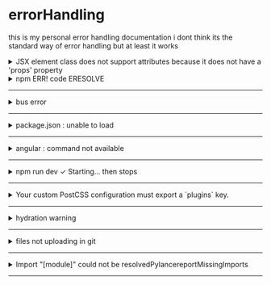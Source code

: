 # errorHandling

this is my personal error handling documentation i dont think its the standard way of error handling but at least it works 

<details>
 <summary>
  JSX element class does not support attributes because it does not have a 'props' property
 </summary>
 solution :  // Correct import for a default export
    import MyComponent from './MyComponent';

    // Correct import for a named export
    import { MyComponent } from './MyComponent'; // Correct import for a default export
    import MyComponent from './MyComponent';

    // Correct import for a named export
    import { MyComponent } from './MyComponent';
</details>


<details> 
 <summary> npm ERR! code ERESOLVE </summary>
 error   :

 - npm ERR! code ERESOLVE
- npm ERR! ERESOLVE unable to resolve dependency tree
- npm ERR!
  
- ```temporary sol:  npm i kinde-angular --legacy-peer-deps ```                           

</details>

---
<details>
 
<summary> bus error </summary>

- error
- $ npm run dev / start
- $ [project name][version] dev
- $ next dev
- $ bus error 
 

 - temporary sol : A Bus Error when running npm run dev with Next.js (using Turbopack) usually means there's a low-level issue with memory access.
 - Here’s how to fix it:

Clear npm Cache & Reinstall Dependencies

Corrupted dependencies can cause bus errors.

```
rm -rf node_modules package-lock.json
npm cache clean --force
npm install
npm run dev
```
If you’re using Yarn:
```
rm -rf node_modules yarn.lock
yarn cache clean
yarn install
yarn dev
```
 Delete & reinstall dependencies (rm -rf node_modules && npm install).

5. Run in Safe Mode (NODE_OPTIONS="--napi-modules").
   

</details>

---

<details>
 
 <summary> package.json : unable to load  </summary>

 
- Error:  Unable to load schema from 'https://json.schemastore.org/package': getaddrinfo EAI_AGAIN .

- solution : reload/restart vs code  
  
</details>

---
<details>
 
 <summary> angular : command not available </summary>

- $ ng serve
 
- Error: This command is not available when running the Angular CLI outside a workspace.

- solution : right click on the folder and click the `open intergrated terminal here` or cd to the project main folder and rerun 
  
</details>

---

<details>
 <summary>
 npm run dev  ✓ Starting... then stops
 </summary>

-solution : restart your pc / system 
-solution2 : reinstall node modules and pack.lock.json
 
</details>

---


<details>

<summary>
 Your custom PostCSS configuration must export a `plugins` key.
</summary>

solution : edit or add if you dont have a `postcss.config.js`/`postcss.config.mjs` file with this : 

```

// postcss.config.mjs
import tailwindcss from 'tailwindcss'
import autoprefixer from 'autoprefixer'

/** @type {import('postcss-load-config').Config} */
const config = {
  plugins: [tailwindcss, autoprefixer],
};

export default config;
```
 
</details>

---

<details>

<summary>
 hydration warning
</summary>

 solution : put 
 ```
 suppressHydrationWarning
```  
 
 in 
 
 <html lang="en" suppressHydrationWarning> 
 
 located in the app/layout.tsx
</details>

---

<details>

 <summary>
  files not uploading in git
 </summary>
 
> git push -u origin main
error: RPC failed; HTTP 408 curl 22 The requested URL returned error: 408
send-pack: unexpected disconnect while reading sideband packet
fatal: the remote end hung up unexpectedly
Everything up-to-date

```soln``` : check for a network issues or big files , github deosnt allow big file 
</details>

---

<details>

 <summary>
  Import "[module]" could not be resolvedPylancereportMissingImports
 </summary>

```soln``` : add ``` # type: ignore ``` to the end of the import statement to ignore this warning if you know you already installed this 

</details>

---


